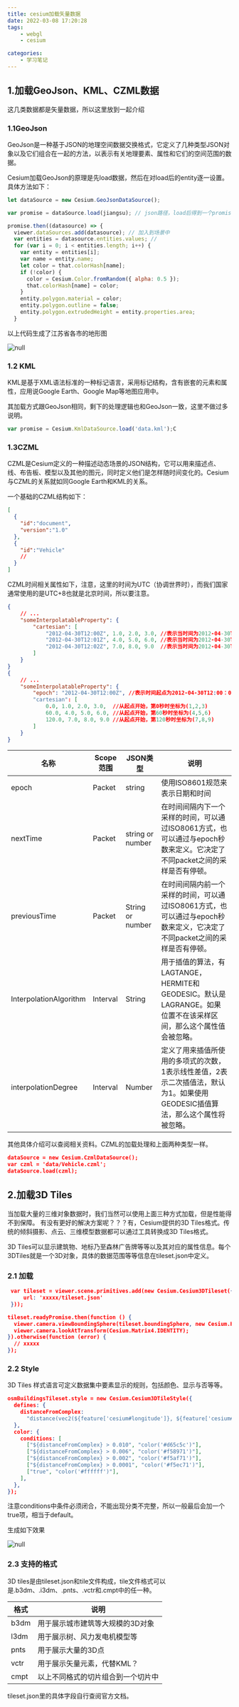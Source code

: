 ```yaml
---
title: cesium加载矢量数据
date: 2022-03-08 17:20:28
tags:
    - webgl
    - cesium

categories:
    - 学习笔记
---
```


## 1.加载GeoJson、KML、CZML数据

这几类数据都是矢量数据，所以这里放到一起介绍

### 1.1GeoJson

GeoJson是一种基于JSON的地理空间数据交换格式，它定义了几种类型JSON对象以及它们组合在一起的方法，以表示有关地理要素、属性和它们的空间范围的数据。

Cesium加载GeoJson的原理是先load数据，然后在对load后的entity逐一设置。具体方法如下：

```javascript
let dataSource = new Cesium.GeoJsonDataSource();

var promise = dataSource.load(jiangsu); // json路径，load后得到一个promise对象

promise.then((datasource) => {
  viewer.dataSources.add(datasource); // 加入到场景中
  var entities = datasource.entities.values; // 
  for (var i = 0; i < entities.length; i++) {
    var entity = entities[i];
    var name = entity.name;
    let color = that.colorHash[name];
    if (!color) {
      color = Cesium.Color.fromRandom({ alpha: 0.5 });
      that.colorHash[name] = color;
    }
    entity.polygon.material = color;
    entity.polygon.outline = false;
    entity.polygon.extrudedHeight = entity.properties.area;
  }
```

以上代码生成了江苏省各市的地形图

![null](https://s2.loli.net/2024/01/08/ThFqoA6jfSVdmsr.png)

<!-- more -->

### 1.2 KML

KML是基于XML语法标准的一种标记语言，采用标记结构，含有嵌套的元素和属性，应用说Google Earth、Google Map等地图应用中。

其加载方式跟GeoJson相同，剩下的处理逻辑也和GeoJson一致，这里不做过多说明。

```javascript
var promise = Cesium.KmlDataSource.load('data.kml');C
```

### 1.3CZML

CZML是Cesium定义的一种描述动态场景的JSON结构，它可以用来描述点、线、布告板、模型以及其他的图元，同时定义他们是怎样随时间变化的。Cesium与CZML的关系就如同Google Earth和KML的关系。

一个基础的CZML结构如下：

```json
[
  {
    "id":"document",
    "version":"1.0"
  },
  {
    "id":"Vehicle"
    //
  }
]
```

CZML时间相关属性如下，注意，这里的时间为UTC（协调世界时），而我们国家通常使用的是UTC+8也就是北京时间，所以要注意。

```json
{
    // ...  
    "someInterpolatableProperty": {  
        "cartesian": [  
            "2012-04-30T12:00Z", 1.0, 2.0, 3.0, //表示当时间为2012-04-30T12:00Z，坐标为(1,2,3)
            "2012-04-30T12:01Z", 4.0, 5.0, 6.0, //表示当时间为2012-04-30T12:01Z，坐标为(4,5,6)
            "2012-04-30T12:02Z", 7.0, 8.0, 9.0  //表示当时间为2012-04-30T12:02Z，坐标为(7,8,9)
        ]  
    }  
}
{  
    // ...  
    "someInterpolatableProperty": {  
        "epoch": "2012-04-30T12:00Z", //表示时间起点为2012-04-30T12:00：00 
        "cartesian": [  
            0.0, 1.0, 2.0, 3.0,  //从起点开始，第0秒时坐标为(1,2,3)
            60.0, 4.0, 5.0, 6.0, //从起点开始，第60秒时坐标为(4,5,6) 
            120.0, 7.0, 8.0, 9.0 //从起点开始，第120秒时坐标为(7,8,9) 
        ]  
    }  
}
```

| 名称                   | Scope 范围 | JSON类型         | 说明                                                         |
| ---------------------- | ---------- | ---------------- | ------------------------------------------------------------ |
| epoch                  | Packet     | string           | 使用ISO8601规范来表示日期和时间                              |
| nextTime               | Packet     | string or number | 在时间间隔内下一个采样的时间，可以通过ISO8061方式，也可以通过与epoch秒数来定义。它决定了不同packet之间的采样是否有停顿。 |
| previousTime           | Packet     | String or number | 在时间间隔内前一个采样的时间，可以通过ISO8061方式，也可以通过与epoch秒数来定义，它决定了不同packet之间的采样是否有停顿。 |
| InterpolationAlgorithm | Interval   | String           | 用于插值的算法，有LAGTANGE，HERMITE和GEODESIC。默认是LAGRANGE。如果位置不在该采样区间，那么这个属性值会被忽略。 |
| interpolationDegree    | Interval   | Number           | 定义了用来插值所使用的多项式的次数，1表示线性差值，2表示二次插值法，默认为1。如果使用GEODESIC插值算法，那么这个属性将被忽略。 |

其他具体介绍可以查阅相关资料。CZML的加载处理和上面两种类型一样。

```json
dataSource = new Cesium.CzmlDataSource();
var czml = 'data/Vehicle.czml';
dataSource.load(czml);
```

## 2.加载3D Tiles

当加载大量的三维对象数据时，我们当然可以使用上面三种方式加载，但是性能得不到保障。
有没有更好的解决方案呢？？？有，Cesium提供的3D Tiles格式。传统的倾斜摄影、点云、三维模型数据都可以通过工具转换成3D Tiles格式。

3D Tiles可以显示建筑物、地标乃至森林广告牌等等以及其对应的属性信息。每个3DTiles就是一个3D对象，具体的数据范围等等信息在tileset.json中定义。

### 2.1 加载

```json
 var tileset = viewer.scene.primitives.add(new Cesium.Cesium3DTileset({
     url: 'xxxxx/tileset.json'
 }));

tileset.readyPromise.then(function () {
  viewer.camera.viewBoundingSphere(tileset.boundingSphere, new Cesium.HeadingPitchRange(0, -0.5, 0));
  viewer.camera.lookAtTransform(Cesium.Matrix4.IDENTITY);
}).otherwise(function (error) {
  // xxxxx
});
```

### 2.2 Style

3D Tiles 样式语言可定义数据集中要素显示的规则，包括颜色、显示与否等等。

```json
osmBuildingsTileset.style = new Cesium.Cesium3DTileStyle({
  defines: {
    distanceFromComplex:
      "distance(vec2(${feature['cesium#longitude']}, ${feature['cesium#latitude']}), vec2(144.96007, -37.82249))",
  },
  color: {
    conditions: [
      ["${distanceFromComplex} > 0.010", "color('#d65c5c')"],
      ["${distanceFromComplex} > 0.006", "color('#f58971')"],
      ["${distanceFromComplex} > 0.002", "color('#f5af71')"],
      ["${distanceFromComplex} > 0.0001", "color('#f5ec71')"],
      ["true", "color('#ffffff')"],
    ],
  },
});
```

注意conditions中条件必须闭合，不能出现分类不完整，所以一般最后会加一个true项，相当于default。

生成如下效果

![null](https://s2.loli.net/2024/01/08/5Nr4yYbtiHRd6Jk.png)

### 2.3 支持的格式

3D tiles是由tileset.json和tile文件构成，tile文件格式可以是.b3dm、.i3dm、.pnts、.vctr和.cmpt中的任一种。

| **格式** | **说明**                           |
| -------- | ---------------------------------- |
| b3dm     | 用于展示城市建筑等大规模的3D对象   |
| l3dm     | 用于展示树、风力发电机模型等       |
| pnts     | 用于展示大量的3D点                 |
| vctr     | 用于展示矢量元素，代替KML？        |
| cmpt     | 以上不同格式的切片组合到一个切片中 |

tileset.json里的具体字段自行查阅官方文档。
